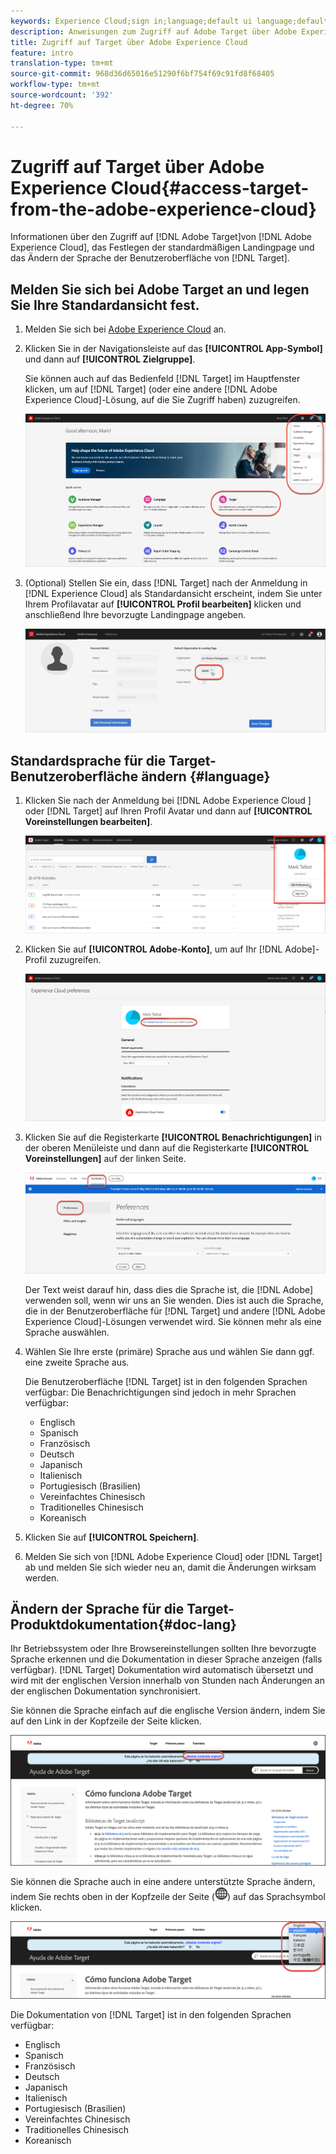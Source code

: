 ```yaml
---
keywords: Experience Cloud;sign in;language;default ui language;default language
description: Anweisungen zum Zugriff auf Adobe Target über Adobe Experience Cloud.
title: Zugriff auf Target über Adobe Experience Cloud
feature: intro
translation-type: tm+mt
source-git-commit: 968d36d65016e51290f6bf754f69c91fd8f68405
workflow-type: tm+mt
source-wordcount: '392'
ht-degree: 70%

---
```



# Zugriff auf Target über Adobe Experience Cloud{#access-target-from-the-adobe-experience-cloud}

Informationen über den Zugriff auf [!DNL Adobe Target]von [!DNL Adobe Experience Cloud], das Festlegen der standardmäßigen Landingpage und das Ändern der Sprache der Benutzeroberfläche von [!DNL Target].

## Melden Sie sich bei Adobe Target an und legen Sie Ihre Standardansicht fest.

1. Melden Sie sich bei [Adobe Experience Cloud](https://experience.adobe.com/) an.

1. Klicken Sie in der Navigationsleiste auf das **[!UICONTROL App-Symbol]** und dann auf **[!UICONTROL Zielgruppe]**.

   Sie können auch auf das Bedienfeld [!DNL Target] im Hauptfenster klicken, um auf [!DNL Target] (oder eine andere [!DNL Adobe Experience Cloud]-Lösung, auf die Sie Zugriff haben) zuzugreifen.

   ![Anwendungssymbol](/help/c-intro/assets/appmenu-new.png)

1. (Optional) Stellen Sie ein, dass [!DNL Target] nach der Anmeldung in [!DNL Experience Cloud] als Standardansicht erscheint, indem Sie unter Ihrem Profilavatar auf **[!UICONTROL Profil bearbeiten]** klicken und anschließend Ihre bevorzugte Landingpage angeben.

   ![Landingpage](/help/c-intro/assets/pagepref-new.png)

## Standardsprache für die Target-Benutzeroberfläche ändern {#language}

1. Klicken Sie nach der Anmeldung bei [!DNL Adobe Experience Cloud ] oder [!DNL Target] auf Ihren Profil Avatar und dann auf **[!UICONTROL Voreinstellungen bearbeiten]**.

   ![Profil bearbeiten](/help/c-intro/assets/change-language.png)

1. Klicken Sie auf **[!UICONTROL Adobe-Konto]**, um auf Ihr [!DNL Adobe]-Profil zuzugreifen.

   ![Adoben-Konto](/help/c-intro/assets/adobe-account.png)

1. Klicken Sie auf die Registerkarte **[!UICONTROL Benachrichtigungen]** in der oberen Menüleiste und dann auf die Registerkarte **[!UICONTROL Voreinstellungen]** auf der linken Seite.

   ![Bevorzugte Sprachen](/help/c-intro/assets/prefered-language.png)

   Der Text weist darauf hin, dass dies die Sprache ist, die [!DNL Adobe] verwenden soll, wenn wir uns an Sie wenden. Dies ist auch die Sprache, die in der Benutzeroberfläche für [!DNL Target] und andere [!DNL Adobe Experience Cloud]-Lösungen verwendet wird. Sie können mehr als eine Sprache auswählen.

1. Wählen Sie Ihre erste (primäre) Sprache aus und wählen Sie dann ggf. eine zweite Sprache aus.

   Die Benutzeroberfläche [!DNL Target] ist in den folgenden Sprachen verfügbar: Die Benachrichtigungen sind jedoch in mehr Sprachen verfügbar:

   * Englisch
   * Spanisch
   * Französisch
   * Deutsch
   * Japanisch
   * Italienisch
   * Portugiesisch (Brasilien)
   * Vereinfachtes Chinesisch
   * Traditionelles Chinesisch
   * Koreanisch

1. Klicken Sie auf **[!UICONTROL Speichern]**.

1. Melden Sie sich von [!DNL Adobe Experience Cloud] oder [!DNL Target] ab und melden Sie sich wieder neu an, damit die Änderungen wirksam werden.

## Ändern der Sprache für die Target-Produktdokumentation{#doc-lang}

Ihr Betriebssystem oder Ihre Browsereinstellungen sollten Ihre bevorzugte Sprache erkennen und die Dokumentation in dieser Sprache anzeigen (falls verfügbar). [!DNL Target] Dokumentation wird automatisch übersetzt und wird mit der englischen Version innerhalb von Stunden nach Änderungen an der englischen Dokumentation synchronisiert.

Sie können die Sprache einfach auf die englische Version ändern, indem Sie auf den Link in der Kopfzeile der Seite klicken.

![Wechsel zur Ausgangssprache](/help/c-intro/assets/mt-original.png)

Sie können die Sprache auch in eine andere unterstützte Sprache ändern, indem Sie rechts oben in der Kopfzeile der Seite (![Sprachwechsel](/help/c-intro/assets/icon-language-switcher.png)) auf das Sprachsymbol klicken.

![Sprachwechsel](/help/c-intro/assets/language-switcher.png)

Die Dokumentation von [!DNL Target] ist in den folgenden Sprachen verfügbar:

* Englisch
* Spanisch
* Französisch
* Deutsch
* Japanisch
* Italienisch
* Portugiesisch (Brasilien)
* Vereinfachtes Chinesisch
* Traditionelles Chinesisch
* Koreanisch
